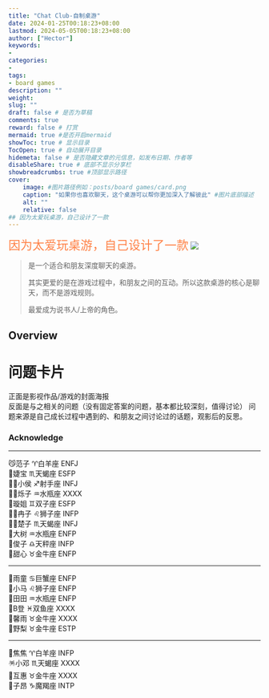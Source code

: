 ```yaml
---
title: "Chat Club-自制桌游"
date: 2024-01-25T00:18:23+08:00
lastmod: 2024-05-05T00:18:23+08:00
author: ["Hector"]
keywords: 
- 
categories: 
- 
tags: 
- board games
description: ""
weight:
slug: ""
draft: false # 是否为草稿
comments: true
reward: false # 打赏
mermaid: true #是否开启mermaid
showToc: true # 显示目录
TocOpen: true # 自动展开目录
hidemeta: false # 是否隐藏文章的元信息，如发布日期、作者等
disableShare: true # 底部不显示分享栏
showbreadcrumbs: true #顶部显示路径
cover:
    image: #图片路径例如：posts/board games/card.png
    caption: "如果你也喜欢聊天，这个桌游可以帮你更加深入了解彼此" #图片底部描述
    alt: ""
    relative: false
## 因为太爱玩桌游，自己设计了一款
---
```

<font color =FF8247 size = "5" face = "微软雅黑">因为太爱玩桌游，自己设计了一款</font>
![](https://raw.githubusercontent.com/HectorZhu0811/hector.github.io/main/content/posts/boardgames/card.jpg)
>   是一个适合和朋友深度聊天的桌游。
>
>   其实更爱的是在游戏过程中，和朋友之间的互动。所以这款桌游的核心是聊天，而不是游戏规则。
>
>   最爱成为说书人/上帝的角色。
## Overview
# 问题卡片  
正面是影视作品/游戏的封面海报  
反面是与之相关的问题（没有固定答案的问题，基本都比较深刻，值得讨论）
问题来源是自己成长过程中遇到的、和朋友之间讨论过的话题，观影后的反思。

### Acknowledge
---

😼范子  ♈白羊座  ENFJ<br> 
👰婕宝  ♏天蝎座  ESFP<br> 
💇‍♂️小侯  ♐射手座  INFJ<br> 
👮‍♂️烁子  ♒水瓶座  XXXX<br>
💃璇姐  ♊双子座  ESFP<br>
🧑‍🌾冉子  ♌狮子座  INFP<br> 
🧜‍♀️楚子  ♏天蝎座  INFJ<br>
🌳大树  ♒水瓶座  ENFP<br> 
🧚俊子  ♎天秤座  INFP<br> 
👸甜心  ♉金牛座  ENFP<br> 

---

🥳雨童  ♋巨蟹座  ENFP<br>
🎇小马  ♌狮子座  ENFP<br>
🧘田田  ♒水瓶座  ENFP<br>
🥸B登   ♓双鱼座  XXXX<br>
🫣馨雨  ♉金牛座  XXXX<br>
🎡野梨  ♉金牛座  ESTP<br>

---

🧸焦焦  ♈白羊座  INFP<br>
🪅小邓  ♏天蝎座  XXXX<br>
🔏互惠  ♉金牛座  XXXX<br>
💊子昂  ♑魔羯座  INTP<br>

